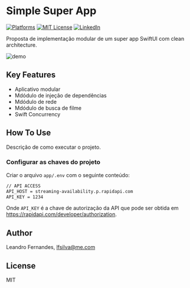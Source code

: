 # Simple Super App

[![Platforms][platforms-shield]][platforms-url]
[![MIT License][license-shield]][license-url]
[![LinkedIn][linkedin-shield]][linkedin-url]

Proposta de implementação modular de um super app SwiftUI com clean architecture.

![demo](https://github.com/lfsilva/simplesuperapp/blob/main/docs/imgs/demo.gif)

## Key Features

* Aplicativo modular
* Mdódulo de injeção de dependências
* Mdódulo de rede
* Mdódulo de busca de filme
* Swift Concurrency

## How To Use

Descrição de como executar o projeto.

### Configurar as chaves do projeto

Criar o arquivo `app/.env` com o seguinte conteúdo:

```bash
// API ACCESS
API_HOST = streaming-availability.p.rapidapi.com
API_KEY = 1234
```

Onde `API_KEY` é a chave de autorização da API que pode ser obtida em https://rapidapi.com/developer/authorization.

## Author

Leandro Fernandes, lfsilva@me.com

## License

MIT

<!-- markdown reference style and links -->
[platforms-shield]: https://img.shields.io/badge/Platforms-iOS-4E4E4E.svg?colorA=28a745
[platforms-url]: #how-to-use
[license-shield]: https://img.shields.io/github/license/othneildrew/Best-README-Template.svg
[license-url]: https://github.com/othneildrew/Best-README-Template/blob/master/LICENSE.txt
[linkedin-shield]: https://img.shields.io/badge/-LinkedIn-blue.svg
[linkedin-url]: https://www.linkedin.com/in/lsilvabr/